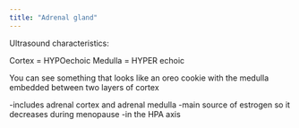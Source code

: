 ```yaml
---
title: "Adrenal gland"
---
```

Ultrasound characteristics:

Cortex = HYPOechoic
Medulla = HYPER echoic

You can see something that looks like an oreo cookie with the medulla embedded between two layers of cortex

-includes adrenal cortex and adrenal medulla
-main source of estrogen so it decreases during menopause
-in the HPA axis

